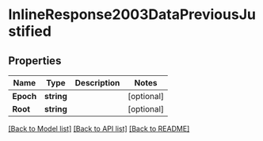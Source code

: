 # InlineResponse2003DataPreviousJustified

## Properties

Name | Type | Description | Notes
------------ | ------------- | ------------- | -------------
**Epoch** | **string** |  | [optional] 
**Root** | **string** |  | [optional] 

[[Back to Model list]](../README.md#documentation-for-models) [[Back to API list]](../README.md#documentation-for-api-endpoints) [[Back to README]](../README.md)


